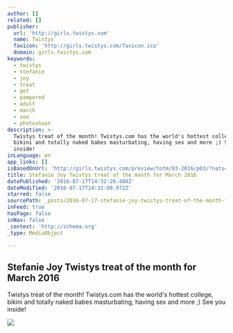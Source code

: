```yaml
---
author: []
related: []
publisher:
  url: 'http://girls.twistys.com'
  name: Twistys
  favicon: 'http://girls.twistys.com/favicon.ico'
  domain: girls.twistys.com
keywords:
  - twistys
  - stefanie
  - joy
  - treat
  - get
  - pampered
  - adult
  - march
  - see
  - photoshoot
description: >-
  Twistys treat of the month! Twistys.com has the world's hottest college,
  bikini and totally naked babes masturbating, having sex and more ;) See you
  inside!
inLanguage: en
app_links: []
isBasedOnUrl: 'http://girls.twistys.com/preview/totm/03-2016/p03/?nats=MTkxOTQ2Ojc5OjE'
title: Stefanie Joy Twistys treat of the month for March 2016
datePublished: '2016-07-17T14:32:26.488Z'
dateModified: '2016-07-17T14:31:00.972Z'
starred: false
sourcePath: _posts/2016-07-17-stefanie-joy-twistys-treat-of-the-month-for-march-2016.md
inFeed: true
hasPage: false
inNav: false
_context: 'http://schema.org'
_type: MediaObject

---
```

<article style=""><h1>Stefanie Joy Twistys treat of the month for March 2016</h1><p>Twistys treat of the month! Twistys.com has the world's hottest college, bikini and totally naked babes masturbating, having sex and more ;) See you inside!</p><img src="http://girls.twistys.com/preview/totm/03-2016/p03/t/01.jpg" /></article>